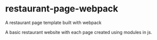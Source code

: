 # restaurant-page-webpack
A restaurant page template built with webpack

A basic restaurant website with each page created using modules in js.
